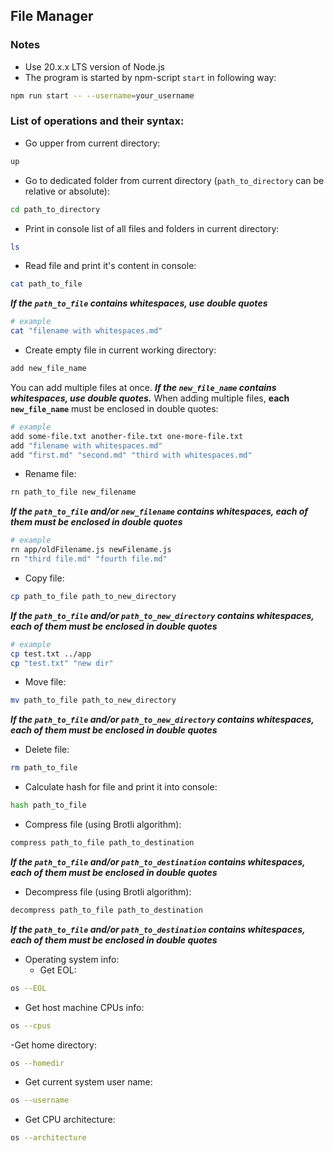 ## File Manager

### Notes

- Use 20.x.x LTS version of Node.js
- The program is started by npm-script `start` in following way:

```bash
npm run start -- --username=your_username
```

### List of operations and their syntax:

* Go upper from current directory:
```bash
up
```
* Go to dedicated folder from current directory (`path_to_directory` can be relative or absolute):
```bash
cd path_to_directory
```
* Print in console list of all files and folders in current directory:
```bash
ls
```
* Read file and print it's content in console:
```bash
cat path_to_file
```
***If the `path_to_file` contains whitespaces, use double quotes***
```bash
# example
cat "filename with whitespaces.md"
```
* Create empty file in current working directory:
```bash
add new_file_name
```
You can add multiple files at once.
***If the `new_file_name` contains whitespaces, use double quotes.*** 
When adding multiple files, **each `new_file_name`** must be enclosed in double quotes:
```bash
# example
add some-file.txt another-file.txt one-more-file.txt
add "filename with whitespaces.md"
add "first.md" "second.md" "third with whitespaces.md"
```
* Rename file:
```bash
rn path_to_file new_filename
```
***If the `path_to_file` and/or `new_filename` contains whitespaces, each of them must be enclosed in double quotes*** 
```bash
# example
rn app/oldFilename.js newFilename.js
rn "third file.md" "fourth file.md"
```
* Copy file:
```bash
cp path_to_file path_to_new_directory
```
***If the `path_to_file` and/or `path_to_new_directory` contains whitespaces, each of them must be enclosed in double quotes*** 
```bash
# example
cp test.txt ../app
cp "test.txt" "new dir"
```
* Move file:
```bash
mv path_to_file path_to_new_directory
```
***If the `path_to_file` and/or `path_to_new_directory` contains whitespaces, each of them must be enclosed in double quotes*** 
* Delete file:
```bash
rm path_to_file
```
* Calculate hash for file and print it into console:
```bash
hash path_to_file
```
* Compress file (using Brotli algorithm):
```bash
compress path_to_file path_to_destination
```
***If the `path_to_file` and/or `path_to_destination` contains whitespaces, each of them must be enclosed in double quotes***
 * Decompress file (using Brotli algorithm):
```bash
decompress path_to_file path_to_destination
```
***If the `path_to_file` and/or `path_to_destination` contains whitespaces, each of them must be enclosed in double quotes***
* Operating system info:
  - Get EOL:
```bash
os --EOL
```
  - Get host machine CPUs info:
```bash
os --cpus
```
  -Get home directory:
```bash
os --homedir
```
  - Get current system user name:
```bash
os --username
```
  - Get CPU architecture:
```bash
os --architecture
```
